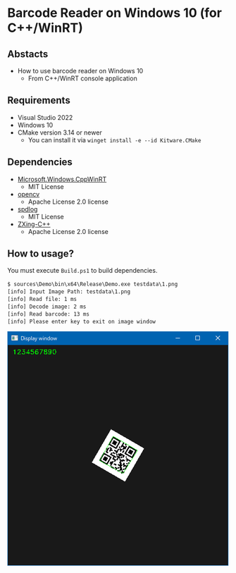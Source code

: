 # Barcode Reader on Windows 10 (for C++/WinRT)

## Abstacts

* How to use barcode reader on Windows 10
  * From C++/WinRT console application

## Requirements

* Visual Studio 2022
* Windows 10
* CMake version 3.14 or newer
  * You can install it via `winget install -e --id Kitware.CMake`

## Dependencies

* [Microsoft.Windows.CppWinRT](https://github.com/Microsoft/cppwinrt)
  * MIT License
* [opencv](https://github.com/opencv/opencv)
  * Apache License 2.0 license
* [spdlog](https://github.com/gabime/spdlog)
  * MIT License
* [ZXing-C++](https://github.com/nu-book/zxing-cpp)
  * Apache License 2.0 license

## How to usage?

You must execute `Build.ps1` to build dependencies.

````cmd
$ sources\Demo\bin\x64\Release\Demo.exe testdata\1.png
[info] Input Image Path: testdata\1.png
[info] Read file: 1 ms
[info] Decode image: 2 ms
[info] Read barcode: 13 ms
[info] Please enter key to exit on image window
````

[![result](./images/result.png "result")](./images/result.png)

